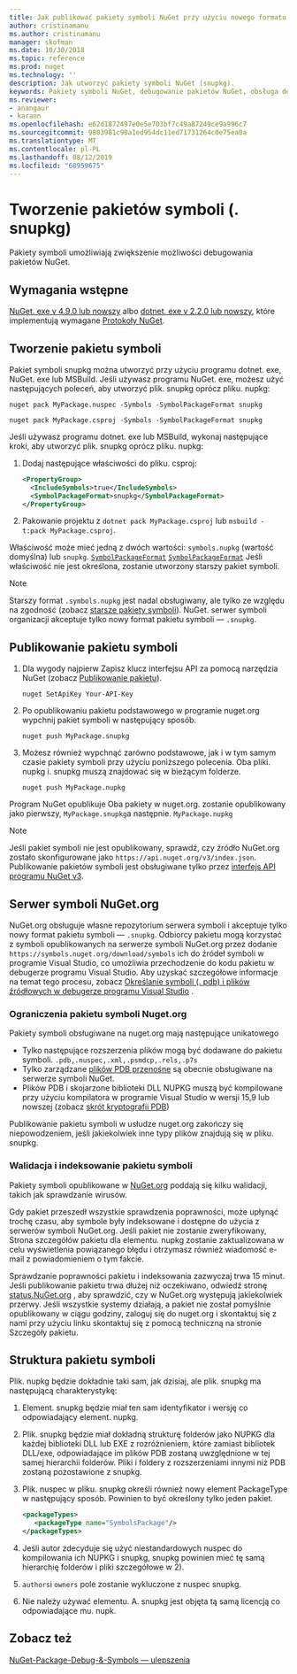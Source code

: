```yaml
---
title: Jak publikować pakiety symboli NuGet przy użyciu nowego formatu pakietu symboli ". snupkg" | Microsoft Docs
author: cristinamanu
ms.author: cristinamanu
manager: skofman
ms.date: 10/30/2018
ms.topic: reference
ms.prod: nuget
ms.technology: ''
description: Jak utworzyć pakiety symboli NuGet (snupkg).
keywords: Pakiety symboli NuGet, debugowanie pakietów NuGet, obsługa debugowania NuGet, symbole pakietów i konwencje pakietów symboli
ms.reviewer:
- anangaur
- karann
ms.openlocfilehash: e62d1872497e0e5e703bf7c49a87249ce9a996c7
ms.sourcegitcommit: 9803981c90a1ed954dc11ed71731264c0e75ea0a
ms.translationtype: MT
ms.contentlocale: pl-PL
ms.lasthandoff: 08/12/2019
ms.locfileid: "68959675"
---
```

# <a name="creating-symbol-packages-snupkg"></a>Tworzenie pakietów symboli (. snupkg)

Pakiety symboli umożliwiają zwiększenie możliwości debugowania pakietów NuGet.

## <a name="prerequisites"></a>Wymagania wstępne

[NuGet. exe v 4.9.0 lub nowszy](https://www.nuget.org/downloads) albo [dotnet. exe v 2.2.0 lub nowszy](https://www.microsoft.com/net/download/dotnet-core/2.2), które implementują wymagane [Protokoły NuGet](../api/nuget-protocols.md).

## <a name="creating-a-symbol-package"></a>Tworzenie pakietu symboli

Pakiet symboli snupkg można utworzyć przy użyciu programu dotnet. exe, NuGet. exe lub MSBuild. Jeśli używasz programu NuGet. exe, możesz użyć następujących poleceń, aby utworzyć plik. snupkg oprócz pliku. nupkg:

```
nuget pack MyPackage.nuspec -Symbols -SymbolPackageFormat snupkg

nuget pack MyPackage.csproj -Symbols -SymbolPackageFormat snupkg
```

Jeśli używasz programu dotnet. exe lub MSBuild, wykonaj następujące kroki, aby utworzyć plik. snupkg oprócz pliku. nupkg:

1. Dodaj następujące właściwości do pliku. csproj:

    ```xml
    <PropertyGroup>
      <IncludeSymbols>true</IncludeSymbols>
      <SymbolPackageFormat>snupkg</SymbolPackageFormat>
    </PropertyGroup>
    ```

1. Pakowanie projektu z `dotnet pack MyPackage.csproj` lub `msbuild -t:pack MyPackage.csproj`.

Właściwość może mieć jedną z dwóch wartości: `symbols.nupkg` (wartość domyślna) lub `snupkg`. [`SymbolPackageFormat`](/dotnet/core/tools/csproj#symbolpackageformat) [`SymbolPackageFormat`](/dotnet/core/tools/csproj#symbolpackageformat) Jeśli właściwość nie jest określona, zostanie utworzony starszy pakiet symboli.

> [!Note]
> Starszy format `.symbols.nupkg` jest nadal obsługiwany, ale tylko ze względu na zgodność (zobacz [starsze pakiety symboli](Symbol-Packages.md)). NuGet. serwer symboli organizacji akceptuje tylko nowy format pakietu symboli — `.snupkg`.

## <a name="publishing-a-symbol-package"></a>Publikowanie pakietu symboli

1. Dla wygody najpierw Zapisz klucz interfejsu API za pomocą narzędzia NuGet (zobacz [Publikowanie pakietu](../nuget-org/publish-a-package.md)).

    ```cli
    nuget SetApiKey Your-API-Key
    ```

1. Po opublikowaniu pakietu podstawowego w programie nuget.org wypchnij pakiet symboli w następujący sposób.

    ```cli
    nuget push MyPackage.snupkg
    ```

1. Możesz również wypchnąć zarówno podstawowe, jak i w tym samym czasie pakiety symboli przy użyciu poniższego polecenia. Oba pliki. nupkg i. snupkg muszą znajdować się w bieżącym folderze.

    ```cli
    nuget push MyPackage.nupkg
    ```

Program NuGet opublikuje Oba pakiety w nuget.org. zostanie opublikowany jako pierwszy, `MyPackage.snupkg`a następnie. `MyPackage.nupkg`

> [!Note]
> Jeśli pakiet symboli nie jest opublikowany, sprawdź, czy źródło NuGet.org zostało skonfigurowane jako `https://api.nuget.org/v3/index.json`. Publikowanie pakietów symboli jest obsługiwane tylko przez [interfejs API programu NuGet v3](../api/overview.md#versioning).

## <a name="nugetorg-symbol-server"></a>Serwer symboli NuGet.org

NuGet.org obsługuje własne repozytorium serwera symboli i akceptuje tylko nowy format pakietu symboli — `.snupkg`. Odbiorcy pakietu mogą korzystać z symboli opublikowanych na serwerze symboli NuGet.org przez dodanie `https://symbols.nuget.org/download/symbols` ich do źródeł symboli w programie Visual Studio, co umożliwia przechodzenie do kodu pakietu w debugerze programu Visual Studio. Aby uzyskać szczegółowe informacje na temat tego procesu, zobacz [Określanie symboli (. pdb) i plików źródłowych w debugerze programu Visual Studio](https://docs.microsoft.com/en-us/visualstudio/debugger/specify-symbol-dot-pdb-and-source-files-in-the-visual-studio-debugger?view=vs-2017) .

### <a name="nugetorg-symbol-package-constraints"></a>Ograniczenia pakietu symboli Nuget.org

Pakiety symboli obsługiwane na nuget.org mają następujące unikatowego

- Tylko następujące rozszerzenia plików mogą być dodawane do pakietu symboli. ```.pdb,.nuspec,.xml,.psmdcp,.rels,.p7s```
- Tylko zarządzane [plików PDB przenośne](https://github.com/dotnet/corefx/blob/master/src/System.Reflection.Metadata/specs/PortablePdb-Metadata.md) są obecnie obsługiwane na serwerze symboli NuGet.
- Plików PDB i skojarzone biblioteki DLL NUPKG muszą być kompilowane przy użyciu kompilatora w programie Visual Studio w wersji 15,9 lub nowszej (zobacz [skrót kryptografii PDB](https://github.com/dotnet/roslyn/issues/24429))

Publikowanie pakietu symboli w usłudze nuget.org zakończy się niepowodzeniem, jeśli jakiekolwiek inne typy plików znajdują się w pliku. snupkg.

### <a name="symbol-package-validation-and-indexing"></a>Walidacja i indeksowanie pakietu symboli

Pakiety symboli opublikowane w [NuGet.org](https://www.nuget.org/) poddają się kilku walidacji, takich jak sprawdzanie wirusów.

Gdy pakiet przeszedł wszystkie sprawdzenia poprawności, może upłynąć trochę czasu, aby symbole były indeksowane i dostępne do użycia z serwerów symboli NuGet.org. Jeśli pakiet nie zostanie zweryfikowany, Strona szczegółów pakietu dla elementu. nupkg zostanie zaktualizowana w celu wyświetlenia powiązanego błędu i otrzymasz również wiadomość e-mail z powiadomieniem o tym fakcie.

Sprawdzanie poprawności pakietu i indeksowania zazwyczaj trwa 15 minut. Jeśli publikowanie pakietu trwa dłużej niż oczekiwano, odwiedź stronę [status.NuGet.org](https://status.nuget.org/) , aby sprawdzić, czy w NuGet.org występują jakiekolwiek przerwy. Jeśli wszystkie systemy działają, a pakiet nie został pomyślnie opublikowany w ciągu godziny, zaloguj się do nuget.org i skontaktuj się z nami przy użyciu linku skontaktuj się z pomocą techniczną na stronie Szczegóły pakietu.

## <a name="symbol-package-structure"></a>Struktura pakietu symboli

Plik. nupkg będzie dokładnie taki sam, jak dzisiaj, ale plik. snupkg ma następującą charakterystykę:

1) Element. snupkg będzie miał ten sam identyfikator i wersję co odpowiadający element. nupkg.
2) Plik. snupkg będzie miał dokładną strukturę folderów jako NUPKG dla każdej biblioteki DLL lub EXE z rozróżnieniem, które zamiast bibliotek DLL/exe, odpowiadające im plików PDB zostaną uwzględnione w tej samej hierarchii folderów. Pliki i foldery z rozszerzeniami innymi niż PDB zostaną pozostawione z snupkg.
3) Plik. nuspec w pliku. snupkg określi również nowy element PackageType w następujący sposób. Powinien to być określony tylko jeden pakiet.

   ```xml
   <packageTypes>
      <packageType name="SymbolsPackage"/>
   </packageTypes>
   ```

4) Jeśli autor zdecyduje się użyć niestandardowych nuspec do kompilowania ich NUPKG i snupkg, snupkg powinien mieć tę samą hierarchię folderów i pliki szczegółowe w 2).
5) ```authors```i ```owners``` pole zostanie wykluczone z nuspec snupkg.
6) Nie należy używać <license> elementu. A. snupkg jest objęta tą samą licencją co odpowiadające mu. nupk.

## <a name="see-also"></a>Zobacz też

[NuGet-Package-Debug-&-Symbols — ulepszenia](https://github.com/NuGet/Home/wiki/NuGet-Package-Debugging-&-Symbols-Improvements)
